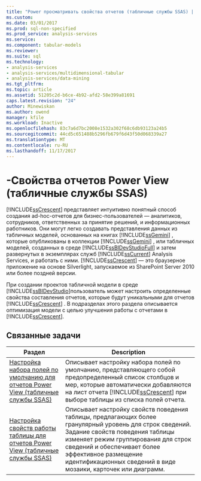 ```yaml
---
title: "Power просматривать свойства отчетов (табличные службы SSAS) | Документы Microsoft"
ms.custom: 
ms.date: 03/01/2017
ms.prod: sql-non-specified
ms.prod_service: analysis-services
ms.service: 
ms.component: tabular-models
ms.reviewer: 
ms.suite: sql
ms.technology:
- analysis-services
- analysis-services/multidimensional-tabular
- analysis-services/data-mining
ms.tgt_pltfrm: 
ms.topic: article
ms.assetid: 51205c2d-b6ce-4b92-afd2-58e399a81691
caps.latest.revision: "24"
author: Minewiskan
ms.author: owend
manager: kfile
ms.workload: Inactive
ms.openlocfilehash: 83c7a6d7bc2008e1532a302f68c6db93123a24b5
ms.sourcegitcommit: 44cd5c651488b5296fb679f6d43f50d068339a27
ms.translationtype: MT
ms.contentlocale: ru-RU
ms.lasthandoff: 11/17/2017
---
```

# <a name="power-view---reporting-properties-ssas-tabular"></a>-Свойства отчетов Power View (табличные службы SSAS)
  [!INCLUDE[ssCrescent](../../includes/sscrescent-md.md)] представляет интуитивно понятный способ создания ad-hoc-отчетов для бизнес-пользователей — аналитиков, сотрудников, ответственных за принятие решений, и информационных работников. Они могут легко создавать представления данных из табличных моделей, основанных на книгах [!INCLUDE[ssGemini](../../includes/ssgemini-md.md)] , которые опубликованы в коллекции [!INCLUDE[ssGemini](../../includes/ssgemini-md.md)] , или табличных моделей, созданных в среде [!INCLUDE[ssBIDevStudioFull](../../includes/ssbidevstudiofull-md.md)] и затем развернутых в экземплярах служб [!INCLUDE[ssCurrent](../../includes/sscurrent-md.md)] Analysis Services, и работать с ними. [!INCLUDE[ssCrescent](../../includes/sscrescent-md.md)] — это браузерное приложение на основе Silverlight, запускаемое из SharePoint Server 2010 или более поздней версии.  
  
 При создании проектов табличной модели в среде [!INCLUDE[ssBIDevStudio](../../includes/ssbidevstudio-md.md)]пользователь может настроить определенные свойства составления отчетов, которые будут уникальными для отчетов [!INCLUDE[ssCrescent](../../includes/sscrescent-md.md)] . В подразделах этого раздела описывается оптимизация модели с целью улучшения работы с отчетами в [!INCLUDE[ssCrescent](../../includes/sscrescent-md.md)].  
  
## <a name="related-tasks"></a>Связанные задачи  
  
|Раздел|Description|  
|-----------|-----------------|  
|[Настройка набора полей по умолчанию для отчетов Power View (табличные службы SSAS)](../../analysis-services/tabular-models/power-view-configure-default-field-set-for-reports.md)|Описывает настройку набора полей по умолчанию, представляющего собой предопределенный список столбцов и мер, которые автоматически добавляются на лист отчета [!INCLUDE[ssCrescent](../../includes/sscrescent-md.md)] при выборе таблицы из списка полей отчета.|  
|[Настройка свойств работы таблицы для отчетов Power View (табличные службы SSAS)](../../analysis-services/tabular-models/power-view-configure-table-behavior-properties-for-reports.md)|Описывает настройку свойств поведения таблицы, предлагающих более гранулярный уровень для строк сведений. Задание свойств поведения таблицы изменяет режим группирования для строк сведений и обеспечивает более эффективное размещение идентификационных сведений в виде мозаики, карточек или диаграмм.|  
  
  

